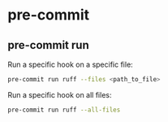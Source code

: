 # pre-commit

## pre-commit run

Run a specific hook on a specific file:

```sh
pre-commit run ruff --files <path_to_file>
```

Run a specific hook on all files:

```sh
pre-commit run ruff --all-files
```
